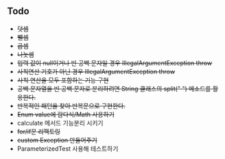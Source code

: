 ## Todo
* ~~덧셈~~
* ~~뺄셈~~
* ~~곱셈~~
* ~~나눗셈~~
* ~~입력 값이 null이거나 빈 공백 문자일 경우 IllegalArgumentException throw~~
* ~~사칙연산 기호가 아닌 경우 IllegalArgumentException throw~~
* ~~사칙 연산을 모두 포함하는 기능 구현~~
* ~~공백 문자열을 빈 공백 문자로 분리하려면 String 클래스의 split(" ") 메소드를 활용한다.~~
* ~~반복적인 패턴을 찾아 반복문으로 구현한다.~~
* ~~Enum value에 람다식/Math 사용하기~~
* calculate 메서드 기능분리 시키기
* ~~for/if문 리팩토링~~
* ~~custom Exception 만들어주기~~
* ParameterizedTest 사용해 테스트하기